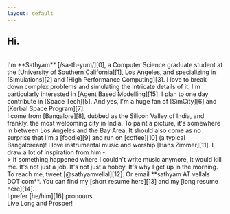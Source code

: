 ```yaml
---
layout: default
---
```


## Hi.

<br/>
I'm **Sathyam** [/sa-th-yum/][0], a Computer Science graduate student at the [University of Southern California][1], Los Angeles, and specializing in [Simulations][2] and [High Performance Computing][3]. I love to break down complex problems and simulating the intricate details of it. I'm particularly interested in [Agent Based Modelling][15]. I plan to one day contribute in [Space Tech][5]. And yes, I'm a huge fan of [SimCity][6] and [Kerbal Space Program][7].

<br/>
I come from [Bangalore][8], dubbed as the Silicon Valley of India, and frankly, the most welcoming city in India. To paint a picture, it's somewhere in between Los Angeles and the Bay Area. It should also come as no surprise that I'm a [foodie][9] and run on [coffee][10] (a typical Bangalorean)! I love instrumental music and worship [Hans Zimmer][11]. I draw a lot of inspiration from him -  

<br/>
> If something happened where I couldn't write music anymore, it would kill me. It's not just a job. It's not just a hobby. It's why I get up in the morning.

<br/>
To reach me, tweet [@sathyamvellal][12]. Or email **sathyam AT vellals DOT com**. You can find my [short resume here][13] and my [long resume here][14].

<br/>
I prefer [he/him][16] pronouns.

<br/>
Live Long and Prosper! <i class="fa fa-hand-spock-o" aria-hidden="true"></i>

[0]: http://www.phonemicchart.com/
[1]: http://www.usc.edu/
[2]: https://en.wikipedia.org/wiki/Simulation
[3]: https://en.wikipedia.org/wiki/Supercomputer
[4]: https://github.com/sathyamvellal
[5]: https://en.wikipedia.org/wiki/Outline_of_space_technology
[6]: http://www.simcity.com/
[7]: https://kerbalspaceprogram.com/
[8]: https://en.wikipedia.org/wiki/Bangalore
[9]: https://en.wikipedia.org/wiki/Culture_of_Bangalore#Cuisine
[10]: https://en.wikipedia.org/wiki/Coffee
[11]: https://en.wikipedia.org/wiki/Hans_Zimmer
[12]: https://twitter.com/sathyamvellal
[13]: /resume
[14]: /resume-long
[15]: https://en.wikipedia.org/wiki/Agent-based_model
[16]: http://my.pronoun.is/he
